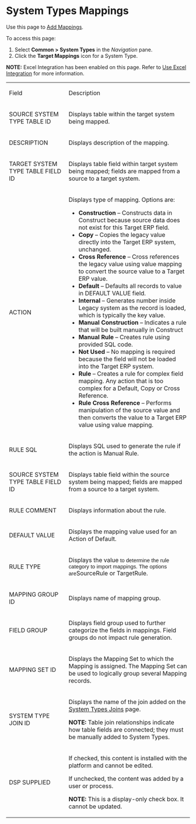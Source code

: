 # System Types Mappings

<div class="use">

Use this page to [Add Mappings](../Use_Cases/Add_Mappings.htm).

</div>

To access this page:

1.  Select **Common \> System Types** in the *Navigation* pane.
2.  Click the **Target Mappings** icon for a System Type.

<span style="font-weight: bold;">NOTE:</span> Excel Integration has been
enabled on this page. Refer to [Use Excel
Integration](../../Excel_Int/Use_Excel_Integration.htm) for more
information.

<table>
<tbody>
<tr class="odd">
<td><p>Field</p></td>
<td><p>Description</p></td>
</tr>
<tr class="even">
<td><p>SOURCE SYSTEM TYPE TABLE ID</p></td>
<td><p>Displays table within the target system being mapped.</p></td>
</tr>
<tr class="odd">
<td><p>DESCRIPTION</p></td>
<td><p>Displays description of the mapping.</p></td>
</tr>
<tr class="even">
<td><p>TARGET SYSTEM TYPE TABLE FIELD ID</p></td>
<td><p>Displays table field within target system being mapped; fields are mapped from a source to a target system.</p></td>
</tr>
<tr class="odd">
<td><p>ACTION</p></td>
<td><p>Displays type of mapping. Options are:</p>
<ul>
<li><strong>Construction</strong> – Constructs data in Construct because source data does not exist for this Target ERP field.</li>
<li><strong>Copy</strong> – Copies the legacy value directly into the Target ERP system, unchanged.</li>
<li><strong>Cross Reference</strong> – Cross references the legacy value using value mapping to convert the source value to a Target ERP value.</li>
<li><strong>Default</strong> – Defaults all records to value in DEFAULT VALUE field.</li>
<li><strong>Internal</strong> – Generates number inside Legacy system as the record is loaded, which is typically the key value.</li>
<li><strong>Manual Construction</strong> – Indicates a rule that will be built manually in Construct</li>
<li><strong>Manual Rule</strong> – Creates rule using provided SQL code.</li>
<li><strong>Not Used</strong> – No mapping is required because the field will not be loaded into the Target ERP system.</li>
<li><strong>Rule</strong> – Creates a rule for complex field mapping. Any action that is too complex for a Default, Copy or Cross Reference.</li>
<li><strong>Rule Cross Reference</strong> – Performs manipulation of the source value and then converts the value to a Target ERP value using value mapping.</li>
</ul></td>
</tr>
<tr class="even">
<td><p>RULE SQL</p></td>
<td><p>Displays SQL used to generate the rule if the action is Manual Rule.</p></td>
</tr>
<tr class="odd">
<td><p>SOURCE SYSTEM TYPE TABLE FIELD ID</p></td>
<td><p>Displays table field within the source system being mapped; fields are mapped from a source to a target system.</p></td>
</tr>
<tr class="even">
<td><p>RULE COMMENT</p></td>
<td><p>Displays information about the rule.</p></td>
</tr>
<tr class="odd">
<td><p>DEFAULT VALUE</p></td>
<td><p>Displays the mapping value used for an Action of Default.</p></td>
</tr>
<tr class="even">
<td><p>RULE TYPE</p></td>
<td><p>Displays the value <span style="font-size: 11.0pt;font-family: Arial, sans-serif;">to determine the rule category to import mappings. The options are</span>SourceRule or TargetRule.</p></td>
</tr>
<tr class="odd">
<td><p>MAPPING GROUP ID</p></td>
<td><p>Displays name of mapping group.</p></td>
</tr>
<tr class="even">
<td><p>FIELD GROUP</p></td>
<td><p>Displays field group used to further categorize the fields in mappings. Field groups do not impact rule generation.</p></td>
</tr>
<tr class="odd">
<td><p>MAPPING SET ID</p></td>
<td><p>Displays the Mapping Set to which the Mapping is assigned. The Mapping Set can be used to logically group several Mapping records.</p></td>
</tr>
<tr class="even">
<td><p>SYSTEM TYPE JOIN ID</p></td>
<td><p>Displays the name of the join added on the <a href="System_Types_Joins.htm">System Types Joins</a> page.</p>
<p><strong>NOTE:</strong> Table join relationships indicate how table fields are connected; they must be manually added to System Types.</p></td>
</tr>
<tr class="odd">
<td><p>DSP SUPPLIED</p></td>
<td><p>If checked, this content is installed with the platform and cannot be edited.</p>
<p>If unchecked, the content was added by a user or process.</p>
<p><strong>NOTE:</strong> This is a display-only check box. It cannot be updated.</p></td>
</tr>
</tbody>
</table>
